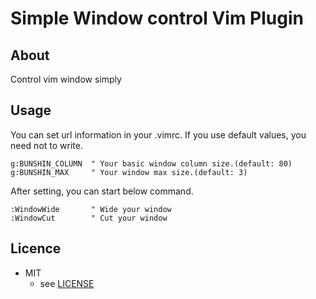 # Simple Window control Vim Plugin

## About
Control vim window simply

## Usage
You can set url information in your .vimrc.
If you use default values, you need not to write.  

```vim
g:BUNSHIN_COLUMN  " Your basic window column size.(default: 80)
g:BUNSHIN_MAX     " Your window max size.(default: 3)
```
    
After setting, you can start below command.  
```vim
:WindowWide       " Wide your window
:WindowCut        " Cut your window
```

## Licence
* MIT
  * see [LICENSE](https://github.com/pyohei/vim-hipchat/blob/master/LICENSE)

